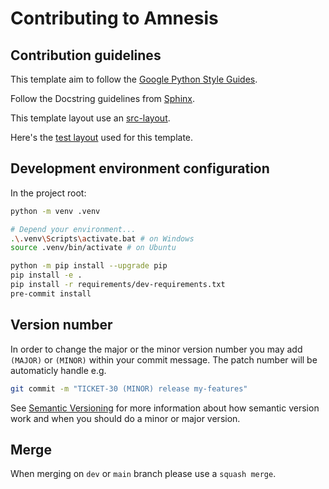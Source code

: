 # Contributing to Amnesis

## Contribution guidelines
This template aim to follow the [Google Python Style Guides](https://google.github.io/styleguide/pyguide.html).

Follow the Docstring guidelines from [Sphinx](https://sphinx-rtd-tutorial.readthedocs.io/en/latest/docstrings.html).

This template layout use an [src-layout](https://setuptools.pypa.io/en/latest/userguide/package_discovery.html#src-layout).

Here's the [test layout](https://docs.pytest.org/en/7.1.x/explanation/goodpractices.html#tests-outside-application-code) used for this template.


## Development environment configuration
In the project root:
```bash
python -m venv .venv

# Depend your environment...
.\.venv\Scripts\activate.bat # on Windows
source .venv/bin/activate # on Ubuntu

python -m pip install --upgrade pip
pip install -e .
pip install -r requirements/dev-requirements.txt
pre-commit install
```

## Version number
In order to change the major or the minor version number you may add `(MAJOR)` or `(MINOR)` within your commit message. The patch number will be automaticly handle e.g.
```bash
git commit -m "TICKET-30 (MINOR) release my-features"
```
See [Semantic Versioning](https://semver.org/) for more information about how semantic version work and when you should do a minor or major version.

## Merge
When merging on `dev` or `main` branch please use a `squash merge`.
